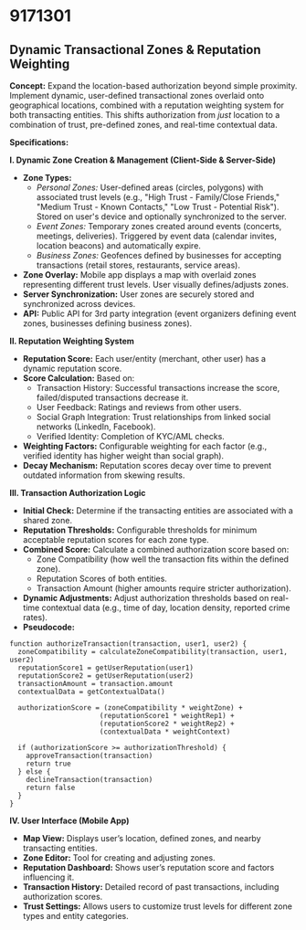 # 9171301

## Dynamic Transactional Zones & Reputation Weighting

**Concept:** Expand the location-based authorization beyond simple proximity. Implement dynamic, user-defined transactional zones overlaid onto geographical locations, combined with a reputation weighting system for both transacting entities. This shifts authorization from *just* location to a combination of trust, pre-defined zones, and real-time contextual data.

**Specifications:**

**I. Dynamic Zone Creation & Management (Client-Side & Server-Side)**

*   **Zone Types:**
    *   *Personal Zones:* User-defined areas (circles, polygons) with associated trust levels (e.g., "High Trust - Family/Close Friends," "Medium Trust - Known Contacts," "Low Trust - Potential Risk").  Stored on user's device and optionally synchronized to the server.
    *   *Event Zones:* Temporary zones created around events (concerts, meetings, deliveries).  Triggered by event data (calendar invites, location beacons) and automatically expire.
    *   *Business Zones:* Geofences defined by businesses for accepting transactions (retail stores, restaurants, service areas).
*   **Zone Overlay:** Mobile app displays a map with overlaid zones representing different trust levels. User visually defines/adjusts zones.
*   **Server Synchronization:** User zones are securely stored and synchronized across devices.
*   **API:**  Public API for 3rd party integration (event organizers defining event zones, businesses defining business zones).

**II. Reputation Weighting System**

*   **Reputation Score:** Each user/entity (merchant, other user) has a dynamic reputation score.
*   **Score Calculation:** Based on:
    *   Transaction History: Successful transactions increase the score, failed/disputed transactions decrease it.
    *   User Feedback: Ratings and reviews from other users.
    *   Social Graph Integration: Trust relationships from linked social networks (LinkedIn, Facebook).
    *   Verified Identity: Completion of KYC/AML checks.
*   **Weighting Factors:** Configurable weighting for each factor (e.g., verified identity has higher weight than social graph).
*   **Decay Mechanism:** Reputation scores decay over time to prevent outdated information from skewing results.

**III. Transaction Authorization Logic**

*   **Initial Check:** Determine if the transacting entities are associated with a shared zone.
*   **Reputation Thresholds:** Configurable thresholds for minimum acceptable reputation scores for each zone type.
*   **Combined Score:** Calculate a combined authorization score based on:
    *   Zone Compatibility (how well the transaction fits within the defined zone).
    *   Reputation Scores of both entities.
    *   Transaction Amount (higher amounts require stricter authorization).
*   **Dynamic Adjustments:** Adjust authorization thresholds based on real-time contextual data (e.g., time of day, location density, reported crime rates).
*   **Pseudocode:**

```
function authorizeTransaction(transaction, user1, user2) {
  zoneCompatibility = calculateZoneCompatibility(transaction, user1, user2)
  reputationScore1 = getUserReputation(user1)
  reputationScore2 = getUserReputation(user2)
  transactionAmount = transaction.amount
  contextualData = getContextualData()

  authorizationScore = (zoneCompatibility * weightZone) +
                      (reputationScore1 * weightRep1) +
                      (reputationScore2 * weightRep2) +
                      (contextualData * weightContext)

  if (authorizationScore >= authorizationThreshold) {
    approveTransaction(transaction)
    return true
  } else {
    declineTransaction(transaction)
    return false
  }
}
```

**IV. User Interface (Mobile App)**

*   **Map View:** Displays user’s location, defined zones, and nearby transacting entities.
*   **Zone Editor:** Tool for creating and adjusting zones.
*   **Reputation Dashboard:** Shows user’s reputation score and factors influencing it.
*   **Transaction History:** Detailed record of past transactions, including authorization scores.
*   **Trust Settings:** Allows users to customize trust levels for different zone types and entity categories.